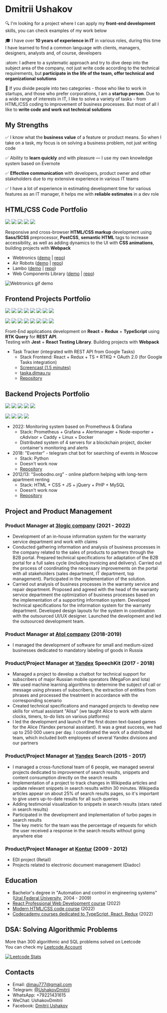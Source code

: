 # Dmitrii Ushakov

:mag: I'm looking for a project where I can apply my **front-end development** skills, you can check examples of my work below

:mortar_board: I have over **10 years of experience in IT** in various roles, during this time I have learned to find a common language with clients, managers, designers, analysts and, of course, developers

:atom: I adhere to a systematic approach and try to dive deep into the subject area of the company, not just write code according to the technical requirements, but **participate in the life of the team, offer technical and organizational solutions**

:rocket: If you divide people into two categories - those who like to work in startups, and those who prefer corporations, I am a **startup person**. Due to a wide range of interests in IT, I like to solve a variety of tasks - from HTML/CSS coding to improvement of business processes. But most of all I like to **write code and work out technical solutions**

## My Strengths
:white_check_mark: I know what the <b>business value</b> of a feature or product means. So when I take on a task, my focus is on solving a business problem, not just writing code

:white_check_mark: Ability to <b>learn quickly</b> and with pleasure — I use my own knowledge system based on Evernote

:white_check_mark: **Effective communication** with developers, product owner and other stakeholders due to my extensive experience in various IT teams

:white_check_mark: I have a lot of experience in estimating development time for various features as an IT manager, it helps me with <b>reliable estimates</b> in a dev role

## HTML/CSS Code Portfolio
<img src="https://img.shields.io/badge/HTML5-3b8ea5?style=for-the-badge&logo=HTML5&logoColor=ffffff"> <img src="https://img.shields.io/badge/CSS3-3b8ea5?style=for-the-badge&logo=CSS3&logoColor=ffffff"> <img src="https://img.shields.io/badge/BEM-3b8ea5?style=for-the-badge&logo=BEM&logoColor=ffffff"> <img src="https://img.shields.io/badge/Sass%2FSCSS-3b8ea5?style=for-the-badge&logo=Sass&logoColor=ffffff"> <img src="https://img.shields.io/badge/PostCSS-3b8ea5?style=for-the-badge&logo=PostCSS&logoColor=ffffff">

Responsive and cross-browser **HTML/CSS markup** development using **Sass/SCSS** preprocessor, **PostCSS**, **semantic HTML** tags to increase accessibility, as well as adding dynamics to the UI with **CSS animations**, building projects with **Webpack**

- Webtronics (<a href="https://dimau.github.io/webtronics-public/">demo</a> | <a href="https://github.com/dimau/webtronics">repo</a>)
- Air Robots (<a href="https://dimau.github.io/airrobots/">demo</a> | <a href="https://github.com/dimau/airrobots">repo</a>)
- Lambo (<a href="https://dimau.github.io/lamborghini/">demo</a> | <a href="https://github.com/dimau/lamborghini">repo</a>)
- Web Components Library (<a href="https://library.dimau.ru">demo</a> | <a href="https://github.com/dimau/htmlcss-20220317_dimau777">repo</a>)

![Webtronics gif demo](https://user-images.githubusercontent.com/1804537/218250664-62567966-4562-491b-a2f4-c01859aaa610.gif)

## Frontend Projects Portfolio
<img src="https://img.shields.io/badge/JS-3b8ea5?style=for-the-badge&logo=JavaScript&logoColor=ffffff"> <img src="https://img.shields.io/badge/TS-3b8ea5?style=for-the-badge&logo=TypeScript&logoColor=ffffff"> <img src="https://img.shields.io/badge/React-3b8ea5?style=for-the-badge&logo=React&logoColor=ffffff"> <img src="https://img.shields.io/badge/Redux-3b8ea5?style=for-the-badge&logo=Redux&logoColor=ffffff">  <img src="https://img.shields.io/badge/React Router-3b8ea5?style=for-the-badge&logo=React Router&logoColor=ffffff"> <img src="https://img.shields.io/badge/Redux Toolkit-3b8ea5?style=for-the-badge&logo=&logoColor=ffffff"> <img src="https://img.shields.io/badge/RTK Query-3b8ea5?style=for-the-badge&logo=&logoColor=ffffff"> <img src="https://img.shields.io/badge/Redux Thunk-3b8ea5?style=for-the-badge&logo=&logoColor=ffffff">

<img src="https://img.shields.io/badge/CSS Modules-3b8ea5?style=for-the-badge&logo=CSS Modules&logoColor=ffffff"> <img src="https://img.shields.io/badge/Jest-3b8ea5?style=for-the-badge&logo=Jest&logoColor=ffffff"> <img src="https://img.shields.io/badge/Testing Library-3b8ea5?style=for-the-badge&logo=Testing Library&logoColor=ffffff">
<img src="https://img.shields.io/badge/Webpack-3b8ea5?style=for-the-badge&logo=Webpack&logoColor=ffffff"> <img src="https://img.shields.io/badge/REST API-3b8ea5?style=for-the-badge&logo=&logoColor=ffffff"> <img src="https://img.shields.io/badge/Git-3b8ea5?style=for-the-badge&logo=Git&logoColor=ffffff"> <img src="https://img.shields.io/badge/OAuth 2.0-3b8ea5?style=for-the-badge&logo=&logoColor=ffffff"> <img src="https://img.shields.io/badge/Figma-3b8ea5?style=for-the-badge&logo=Figma&logoColor=ffffff">

Front-End applications development on **React** + **Redux** + **TypeScript** using **RTK Query** for **REST API**.<br>
Testing with **Jest** + **React Testing Library**. Building projects with **Webpack**

- Task Tracker (integrated with REST API from Google Tasks)
  - Stack Frontend: React + Redux + TS + RTKQ + OAuth 2.0 (for Google Tasks integration)
  - <a href="https://youtu.be/YXobcdKTF2c">Screencast (1.5 minutes)</a>
  - <a href="https://taska.dimau.ru">taska.dimau.ru</a>
  - <a href="https://github.com/dimau/taska">Repository</a>

## Backend Projects Portfolio
<img src="https://img.shields.io/badge/Linux-3b8ea5?style=for-the-badge&logo=Linux&logoColor=ffffff"> <img src="https://img.shields.io/badge/Docker-3b8ea5?style=for-the-badge&logo=Docker&logoColor=ffffff"> <img src="https://img.shields.io/badge/Git-3b8ea5?style=for-the-badge&logo=Git&logoColor=ffffff"> <img src="https://img.shields.io/badge/Vim-3b8ea5?style=for-the-badge&logo=Vim&logoColor=ffffff"> <img src="https://img.shields.io/badge/NGINX-3b8ea5?style=for-the-badge&logo=NGINX&logoColor=ffffff"> 

<img src="https://img.shields.io/badge/SQL-3b8ea5?style=for-the-badge&logo=&logoColor=ffffff"> <img src="https://img.shields.io/badge/PostgreSQL-3b8ea5?style=for-the-badge&logo=PostgreSQL&logoColor=ffffff"> <img src="https://img.shields.io/badge/MySQL-3b8ea5?style=for-the-badge&logo=MySQL&logoColor=ffffff"> <img src="https://img.shields.io/badge/MongoDB-3b8ea5?style=for-the-badge&logo=MongoDB&logoColor=ffffff">

- 2022: Monitoring system based on Prometheus & Grafana
  - Stack: Prometheus + Grafana + Alertmanager + Node-exporter + cAdvisor + Caddy + Linux + Docker
  - Distributed system of 4 servers for a blockchain project, docker container's monitoring and alerts
- 2018: "Eventer" - telegram chat bot for searching of events in Moscow
  - Stack: Python
  - Doesn't work now
  - <a href="https://github.com/dimau/Eventer">Repository</a>
- 2012/13: "Svobodno.org" - online platform helping with long-term apartment renting
  - Stack: HTML + CSS + JS + jQuery + PHP + MySQL
  - Doesn't work now
  - <a href="https://github.com/dimau/HC">Repository</a>

## Project and Product Management
### Product Manager at <a href="https://3logic.ru/about/">3logic company</a> (2021 - 2022)
- Development of an in-house information system for the warranty service department and work with claims
- Conducted gathering information and analysis of business processes in the company related to the sales of products to partners through the B2B portal. Prepared technical specifications for adaptation of the B2B portal for a full sales cycle (including invoicing and delivery). Carried out the process of coordinating the necessary improvements on the portal with all stakeholders (sales department, IT department, top management). Participated in the implementation of the solution.
- Carried out analysis of business processes in the warranty service and repair department. Proposed and agreed with the head of the warranty service department the optimization of business processes based on the implementation of a supporting information system. Developed technical specifications for the information system for the warranty department. Developed design layouts for the system in coordination with the outsourced UI/UX designer. Launched the development and led the outsourced development team.
### Product Manager at <a href="https://www.atol.ru">Atol company</a> (2018-2019)
- I managed the development of software for small and medium-sized businesses dedicated to mandatory labeling of goods in Russia
### Product/Project Manager at <a href="https://yandex.com/company/">Yandex</a> SpeechKit (2017 - 2018)
- Managed a project to develop a chatbot for technical support for subscribers of major Russian mobile operators (MegaFon and Iota)
- We used machine learning algorithms to determine the subject of call or message using phrases of subscribers, the extraction of entities from phrases and processed the treatment in accordance with the corresponding scenario
- Created technical specifications and managed projects to develop new skills for virtual assistant "Alisa" (we taught Alice to work with alarm clocks, timers, to-do lists on various platforms)
- I led the development and launch of the first dozen text-based games for the Alice (Yandex personal assistant). It was a great success, we had up to 250 000 users per day. I coordinated the work of a distributed team, which included both employees of several Yandex divisions and our partners
### Product/Project Manager at <a href="https://yandex.com/company/">Yandex</a> Search (2015 - 2017)
- I managed a cross-functional team of 6 people, we managed several projects dedicated to improvement of search results, snippets and content consumption directly on the search results
- Implementation of a project to track changes in Wikipedia articles and update relevant snippets in search results within 30 minutes. Wikipedia articles appear on about 25% of search results pages, so it's important to give users up-to-date results for all such queries
- Adding testimonial visualization to snippets in search results (stars rated in search results)
- Participated in the development and implementation of turbo pages in search results
- The key metric for the team was the percentage of requests for which the user received a response in the search results without going anywhere else
### Product/Project Manager at <a href="https://kontur-inc.com/about/info">Kontur</a> (2009 - 2012)
- EDI project (Retail)
- Projects related to electronic document management (Diadoc)

## Education
- Bachelor's degree in "Automation and control in engineering systems" (<a href="https://rtf.urfu.ru/en/">Ural Federal University</a>, 2004 - 2009)
- <a href="https://learn.javascript.ru/courses/react">React Professional Web Development course</a> (2022)
- <a href="https://learn.javascript.ru/courses/htmlcss">Modern HTML/CSS code course</a> (2022)
- <a href="https://www.codecademy.com/profiles/5869613752">Codecademy courses dedicated to TypeScript, React, Redux</a> (2022)

## DSA: Solving Algorithmic Problems
More than 300 algorithmic and SQL problems solved on Leetcode<br>
You can check my <a href="https://leetcode.com/dimau777/" target="_blank">Leetcode Account</a>

[![Leetcode Stats](https://leetcard.jacoblin.cool/dimau777?font=Open_Sans)](https://leetcode.com/dimau777)

## Contacts
- Email: <a href="mailto:dimau777@gmail.com" target="_blank">dimau777@gmail.com</a><br>
- Telegram: <a href="https://t.me/UshakovDmitrii" target="_blank">@UshakovDmitrii</a><br>
- WhatsApp: +79221431615<br>
- WeChat: UshakovDmitrii<br>
- Facebook: <a href="https://www.facebook.com/UshakovDmitriiVladimirovich">Dmitrii Ushakov</a><br>
